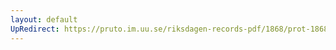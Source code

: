 ```yaml
---
layout: default
UpRedirect: https://pruto.im.uu.se/riksdagen-records-pdf/1868/prot-1868--ak--304/prot-1868--ak--304_063.pdf
---
```

